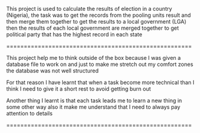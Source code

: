 This project is used to calculate the results of election in a country (Nigeria), the task was to get the records from the pooling units result and then merge them together to get the results to a local government (LGA)  then the results of each local government are merged together to get political party that has the highest record in each state

=====================================================

This project help me to think outside of the box because I was given a database file to work on and just to make me stretch out my comfort zones the database was not well structured

For that reason I have learnt that when a task become more technical than I think I need to give it a short rest to avoid getting burn out 

Another thing I learnt is that each task leads me to learn a new thing in some other way also it make me  understand that I need to always pay attention to details

=====================================================